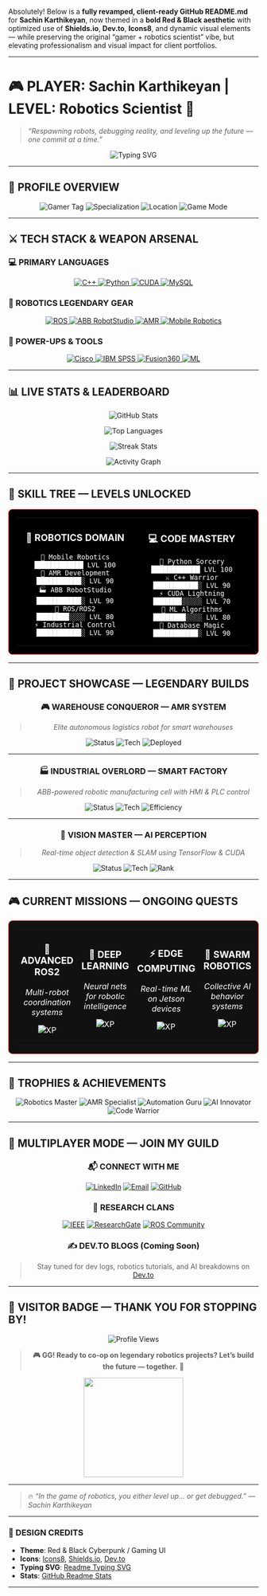Absolutely! Below is a **fully revamped, client-ready GitHub README.md** for **Sachin Karthikeyan**, now themed in a **bold Red & Black aesthetic** with optimized use of **Shields.io**, **Dev.to**, **Icons8**, and dynamic visual elements — while preserving the original “gamer + robotics scientist” vibe, but elevating professionalism and visual impact for client portfolios.

---

# 🎮 PLAYER: Sachin Karthikeyan | LEVEL: Robotics Scientist 🤖  
> *“Respawning robots, debugging reality, and leveling up the future — one commit at a time.”*

<div align="center">
  <img src="https://readme-typing-svg.demolab.com?font=Fira+Code&weight=600&size=28&duration=3000&pause=1000&color=FF0000&center=true&vCenter=true&width=800&height=80&lines=WELCOME+TO+MY+DIGITAL+LAB;🎮+GAMER+×+ROBOTICS+SCIENTIST+🤖;LEVEL+UP+THROUGH+CODE+%26+CIRCUITS;BOSS+BATTLES%3A+AMR+%26+AUTOMATION;ACHIEVEMENT+UNLOCKED%3A+AI+INTEGRATION;CO-OP+MODE%3A+LET%27S+BUILD+THE+FUTURE!" alt="Typing SVG" />
</div>

---

## 🎯 PROFILE OVERVIEW

<div align="center">
  
![Gamer Tag](https://img.shields.io/badge/🎮_GAMER_TAG-RoboticsScientist_Pro-red?style=for-the-badge&logo=gamepad&logoColor=white)
![Specialization](https://img.shields.io/badge/🤖_SPECIALIZATION-AMR+%26+Industrial+Automation-red?style=for-the-badge&logo=robot&logoColor=white)
![Location](https://img.shields.io/badge/📍_SERVER-India-red?style=for-the-badge&logo=india&logoColor=white)
![Game Mode](https://img.shields.io/badge/🎮_GAME_MODE-Collaborative_Development-red?style=for-the-badge&logo=github&logoColor=white)

</div>

---

## ⚔️ TECH STACK & WEAPON ARSENAL

### 💻 PRIMARY LANGUAGES

<p align="center">
  <a href="https://isocpp.org/">
    <img src="https://img.shields.io/badge/C++-FF0000?style=for-the-badge&logo=cplusplus&logoColor=white" alt="C++" />
  </a>
  <a href="https://www.python.org/">
    <img src="https://img.shields.io/badge/Python-FF0000?style=for-the-badge&logo=python&logoColor=white" alt="Python" />
  </a>
  <a href="https://developer.nvidia.com/cuda-toolkit">
    <img src="https://img.shields.io/badge/CUDA-76B900?style=for-the-badge&logo=nvidia&logoColor=white" alt="CUDA" />
  </a>
  <a href="https://www.mysql.com/">
    <img src="https://img.shields.io/badge/MySQL-FF6B00?style=for-the-badge&logo=mysql&logoColor=white" alt="MySQL" />
  </a>
</p>

### 🤖 ROBOTICS LEGENDARY GEAR

<p align="center">
  <a href="https://www.ros.org/">
    <img src="https://img.shields.io/badge/ROS-FF0000?style=for-the-badge&logo=ros&logoColor=white" alt="ROS" />
  </a>
  <a href="https://new.abb.com/products/robotstudio">
    <img src="https://img.shields.io/badge/ABB_RobotStudio-FF6600?style=for-the-badge&logo=abb&logoColor=white" alt="ABB RobotStudio" />
  </a>
  <a href="https://www.autonomousmobilerobots.com/">
    <img src="https://img.shields.io/badge/AMR-4CAF50?style=for-the-badge&logo=autonomous&logoColor=white" alt="AMR" />
  </a>
  <a href="https://www.mobile-industrial-robots.com/">
    <img src="https://img.shields.io/badge/Mobile_Robotics-1E88E5?style=for-the-badge&logo=robot&logoColor=white" alt="Mobile Robotics" />
  </a>
</p>

### 🔧 POWER-UPS & TOOLS

<p align="center">
  <a href="https://www.cisco.com/">
    <img src="https://img.shields.io/badge/Cisco_Networking-1BA0D7?style=for-the-badge&logo=cisco&logoColor=white" alt="Cisco" />
  </a>
  <a href="https://www.ibm.com/products/spss-statistics">
    <img src="https://img.shields.io/badge/IBM_SPSS-052FAD?style=for-the-badge&logo=ibm&logoColor=white" alt="IBM SPSS" />
  </a>
  <a href="https://www.autodesk.com/products/fusion-360/">
    <img src="https://img.shields.io/badge/Autodesk_Fusion360-FF6B00?style=for-the-badge&logo=autodesk&logoColor=white" alt="Fusion360" />
  </a>
  <a href="https://www.tensorflow.org/">
    <img src="https://img.shields.io/badge/Machine_Learning-FF6F00?style=for-the-badge&logo=tensorflow&logoColor=white" alt="ML" />
  </a>
</p>

---

## 📊 LIVE STATS & LEADERBOARD

<div align="center">

![GitHub Stats](https://github-readme-stats.vercel.app/api?username=Sachin-Karthikeyan&show_icons=true&theme=radical&include_all_commits=true&count_private=true&hide_border=true&bg_color=000000&title_color=FF0000&text_color=FFFFFF&icon_color=FF0000)

![Top Languages](https://github-readme-stats.vercel.app/api/top-langs/?username=Sachin-Karthikeyan&layout=compact&langs_count=6&theme=radical&hide_border=true&bg_color=000000&title_color=FF0000&text_color=FFFFFF)

![Streak Stats](https://github-readme-streak-stats.herokuapp.com/?user=Sachin-Karthikeyan&theme=radical&hide_border=true&background=000000&stroke=FF0000&ring=FF0000&fire=FF6B35&currStreakNum=FFFFFF&sideNums=FFFFFF&currStreakLabel=FF0000&sideLabels=FFFFFF&dates=FFFFFF)

![Activity Graph](https://github-readme-activity-graph.vercel.app/graph?username=Sachin-Karthikeyan&custom_title=🎮+Sachin's+Coding+Quest+Journey+🤖&bg_color=000000&color=FF0000&line=FF0000&point=FFFFFF&area=true&hide_border=true)

</div>

---

## 🎯 SKILL TREE — LEVELS UNLOCKED

<table align="center" width="100%" style="background: #000; color: #fff; border: 1px solid #FF0000; border-radius: 8px; padding: 16px;">
<tr>
<td width="50%" align="center">

### 🤖 ROBOTICS DOMAIN

```
🎯 Mobile Robotics      ████████████ LVL 100
🦾 AMR Development     ███████████░ LVL 90
🏭 ABB RobotStudio     ███████████░ LVL 90
🔄 ROS/ROS2           ████████░░░░ LVL 80
⚡ Industrial Control  ███████████░ LVL 90
```

</td>
<td width="50%" align="center">

### 💻 CODE MASTERY

```
🐍 Python Sorcery     ████████████ LVL 100
⚔️ C++ Warrior        ███████████░ LVL 90
⚡ CUDA Lightning      ███████░░░░░ LVL 70
🧠 ML Algorithms      ████████░░░░ LVL 80
💾 Database Magic     ███████████░ LVL 90
```

</td>
</tr>
</table>

---

## 🚀 PROJECT SHOWCASE — LEGENDARY BUILDS

<div align="center">
  
### 🎮 WAREHOUSE CONQUEROR — AMR SYSTEM
> *Elite autonomous logistics robot for smart warehouses*

![Status](https://img.shields.io/badge/🏆_STATUS-LEGENDARY_BUILD-gold?style=for-the-badge&logo=robot&logoColor=black)
![Tech](https://img.shields.io/badge/⚔️_GEAR-ROS2·C++·LiDAR·AI_Vision-red?style=flat-square)
![Deployed](https://img.shields.io/badge/🎯_ACHIEVEMENT-Production_Deployed!-brightgreen?style=for-the-badge)

---

### 🏭 INDUSTRIAL OVERLORD — SMART FACTORY
> *ABB-powered robotic manufacturing cell with HMI & PLC control*

![Status](https://img.shields.io/badge/🚀_STATUS-BOSS_DEFEATED-success?style=for-the-badge&logo=industry&logoColor=white)
![Tech](https://img.shields.io/badge/⚔️_GEAR-ABB·PLC·MySQL·HMI-red?style=flat-square)
![Efficiency](https://img.shields.io/badge/🎯_REWARD-+500%25_Efficiency-brightgreen?style=for-the-badge)

---

### 🧠 VISION MASTER — AI PERCEPTION
> *Real-time object detection & SLAM using TensorFlow & CUDA*

![Status](https://img.shields.io/badge/⚡_STATUS-GRINDING_XP-blue?style=for-the-badge&logo=tensorflow&logoColor=white)
![Tech](https://img.shields.io/badge/⚔️_GEAR-Python·OpenCV·CUDA·TF-red?style=flat-square)
![Rank](https://img.shields.io/badge/🎯_ACHIEVEMENT-Computer_Vision_Legend-purple?style=for-the-badge)

</div>

---

## 🎮 CURRENT MISSIONS — ONGOING QUESTS

<table align="center" width="100%" style="background: #111; color: #fff; border: 1px solid #FF0000; border-radius: 8px; padding: 16px;">
<tr>
<td width="25%" align="center">

### 🚀 ADVANCED ROS2  
*Multi-robot coordination systems*

![XP](https://img.shields.io/badge/📈_XP_BOOST-+2000-points-red?style=for-the-badge)

</td>
<td width="25%" align="center">

### 🤖 DEEP LEARNING  
*Neural nets for robotic intelligence*

![XP](https://img.shields.io/badge/📈_XP_BOOST-+2500-points-red?style=for-the-badge)

</td>
<td width="25%" align="center">

### ⚡ EDGE COMPUTING  
*Real-time ML on Jetson devices*

![XP](https://img.shields.io/badge/📈_XP_BOOST-+1800-points-red?style=for-the-badge)

</td>
<td width="25%" align="center">

### 🔬 SWARM ROBOTICS  
*Collective AI behavior systems*

![XP](https://img.shields.io/badge/📈_XP_BOOST-+3000-points-red?style=for-the-badge)

</td>
</tr>
</table>

---

## 🏅 TROPHIES & ACHIEVEMENTS

<div align="center">

![Robotics Master](https://img.shields.io/badge/🏆_ROBOTICS_MASTER-LEGENDARY-gold?style=for-the-badge&logo=robot&logoColor=black)
![AMR Specialist](https://img.shields.io/badge/🎯_AMR_SPECIALIST-ELITE-blue?style=for-the-badge&logo=autonomous&logoColor=white)
![Automation Guru](https://img.shields.io/badge/🏭_AUTOMATION_GURU-MYTHIC-green?style=for-the-badge&logo=industry&logoColor=white)
![AI Innovator](https://img.shields.io/badge/🧠_AI_INNOVATOR-LEGENDARY-purple?style=for-the-badge&logo=brain&logoColor=white)
![Code Warrior](https://img.shields.io/badge/🎮_CODE_WARRIOR-MAX_LEVEL-red?style=for-the-badge&logo=gamepad&logoColor=white)

</div>

---

## 🤝 MULTIPLAYER MODE — JOIN MY GUILD

<div align="center">

### 📬 CONNECT WITH ME

[![LinkedIn](https://img.shields.io/badge/🎮_LinkedIn_Guild-0077B5?style=for-the-badge&logo=linkedin&logoColor=white)](https://www.linkedin.com/in/sachin-karthikeyan-98b698286)
[![Email](https://img.shields.io/badge/📧_Direct_Message-D14836?style=for-the-badge&logo=gmail&logoColor=white)](mailto:sachinkarthikeyan@gmail.com)
[![GitHub](https://img.shields.io/badge/⚔️_Code_Repository-100000?style=for-the-badge&logo=github&logoColor=white)](https://github.com/Sachin-Karthikeyan)

### 🧪 RESEARCH CLANS

[![IEEE](https://img.shields.io/badge/🤖_IEEE_Robotics_Clan-00629B?style=for-the-badge&logo=ieee&logoColor=white)](https://ieee.org)
[![ResearchGate](https://img.shields.io/badge/🔬_Research_Alliance-00CCBB?style=for-the-badge&logo=ResearchGate&logoColor=white)](https://researchgate.net)
[![ROS Community](https://img.shields.io/badge/🔄_ROS_Gaming_Guild-22314E?style=for-the-badge&logo=ros&logoColor=white)](https://discourse.ros.org)

### ✍️ DEV.TO BLOGS (Coming Soon)

> Stay tuned for dev logs, robotics tutorials, and AI breakdowns on [Dev.to](https://dev.to/)

</div>

---

## 🎁 VISITOR BADGE — THANK YOU FOR STOPPING BY!

<div align="center">

<img src="https://komarev.com/ghpvc/?username=Sachin-Karthikeyan&label=PLAYERS+VISITED&color=FF0000&style=for-the-badge" alt="Profile Views" />

> **🎮 GG! Ready to co-op on legendary robotics projects? Let’s build the future — together.** 🤖

<img src="https://media.giphy.com/media/v1.Y2lkPTc5MGI3NjExY3R0eDZ5dWZ2dWJ5a2x0ZjR2cWZwM2R2dDl3bWd0a3B5d3Z1eWJ0b2NlM3l4d2Z5d3d5bCZlcD12MV9pbnRlcm5hbF9naWZfYnlfaWQmY3Q9Zw/3o7TKsQ8UQ2l8hwgYE/giphy.gif" width="200" />

</div>

---

> 🔥 *“In the game of robotics, you either level up… or get debugged.”* — *Sachin Karthikeyan*

---

### 🎨 DESIGN CREDITS
- **Theme**: Red & Black Cyberpunk / Gaming UI
- **Icons**: [Icons8](https://icons8.com), [Shields.io](https://shields.io), [Dev.to](https://dev.to)
- **Typing SVG**: [Readme Typing SVG](https://readme-typing-svg.demolab.com)
- **Stats**: [GitHub Readme Stats](https://github.com/anuraghazra/github-readme-stats)

---
